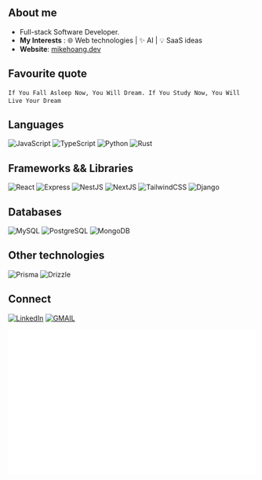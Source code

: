 ## About me
- Full-stack Software Developer.
- **My Interests** : 🌐 Web technologies | ✨ AI | 💡 SaaS ideas
- **Website**: [mikehoang.dev](https://mikehoang.dev/)

## Favourite quote 

    If You Fall Asleep Now, You Will Dream. If You Study Now, You Will Live Your Dream 



## Languages
![JavaScript](https://img.shields.io/badge/javascript-black?style=for-the-badge&logo=javascript)
![TypeScript](https://img.shields.io/badge/typescript-black?style=for-the-badge&logo=typescript)
![Python](https://img.shields.io/badge/python-black?style=for-the-badge&logo=python)
![Rust](https://img.shields.io/badge/rust-black?style=for-the-badge&logo=rust)


## Frameworks && Libraries
![React](https://img.shields.io/badge/react-black?style=for-the-badge&logo=react)
![Express](https://img.shields.io/badge/express-black?style=for-the-badge&logo=express)
![NestJS](https://img.shields.io/badge/nestjs-black?style=for-the-badge&logo=nestjs)
![NextJS](https://img.shields.io/badge/next-black?style=for-the-badge&logo=next)
![TailwindCSS](https://img.shields.io/badge/tailwindcss-black?style=for-the-badge&logo=tailwindcss)
![Django](https://img.shields.io/badge/django-black?style=for-the-badge&logo=django)

## Databases
![MySQL](https://img.shields.io/badge/mysql-black?style=for-the-badge&logo=mysql)
![PostgreSQL](https://img.shields.io/badge/postgresql-black?style=for-the-badge&logo=postgresql)
![MongoDB](https://img.shields.io/badge/mongodb-black?style=for-the-badge&logo=mongodb)

## Other technologies
![Prisma](https://img.shields.io/badge/prisma-black?style=for-the-badge&logo=prisma)
![Drizzle](https://img.shields.io/badge/drizzle-black?style=for-the-badge&logo=drizzle)

 



## Connect 
<a href="https://www.linkedin.com/in/mike-hoang-2907/">![LinkedIn](https://img.shields.io/badge/linkedin-%230077B5.svg?style=for-the-badge&logo=linkedin&logoColor=white)</a>
<a href="mailto:anhminhhoang13@gmail.com">![GMAIL](https://img.shields.io/badge/Gmail-D14836?style=for-the-badge&logo=gmail&logoColor=white)</a>

![](https://raw.githubusercontent.com/mikah13/github-stats/master/generated/overview.svg#gh-dark-mode-only)


